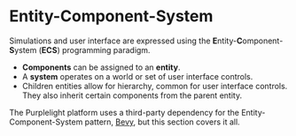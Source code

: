 # Entity-Component-System

Simulations and user interface are expressed using the **E**ntity-**C**omponent-**S**ystem (**ECS**) programming paradigm.

- **Components** can be assigned to an **entity**.
- A **system** operates on a world or set of user interface controls.
- Children entities allow for hierarchy, common for user interface controls. They also inherit certain components from the parent entity.

The Purplelight platform uses a third-party dependency for the Entity-Component-System pattern, [Bevy](https://bevyengine.org), but this section covers it all.